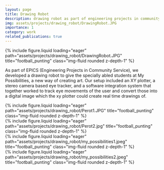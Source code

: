 ```yaml
---
layout: page
title: Drawing Robot
description: drawing robot as part of engineering projects in community service.
img: assets/projects/drawing_robot/DrawingRobot.JPG
importance: 1
category: work
related_publications: true
---
```


<div class="row">
    <div class="col-sm mt-3 mt-md-0">
        {% include figure.liquid loading="eager" path="assets/projects/drawing_robot/DrawingRobot.JPG" title="football_punting" class="img-fluid rounded z-depth-1" %}
    </div>
</div>

As part of EPICS (Engineering Projects in Community Service), we developed a drawing robot to give the specially abled students at My Possibilities, a new way of creating art.
Our setup included an XY plotter, a stereo camera based eye tracker, and a software integration system that together worked to track eye movements of the user and convert those into a digital image which the xy plotter could create real time drawings of.

<div class="row">
    <div class="col-sm mt-3 mt-md-0">
        {% include figure.liquid loading="eager" path="assets/projects/drawing_robot/Perot1.JPG" title="football_punting" class="img-fluid rounded z-depth-1" %}
    </div>
    <div class="col-sm mt-3 mt-md-0">
        {% include figure.liquid loading="eager" path="assets/projects/drawing_robot/Perot2.jpg" title="football_punting" class="img-fluid rounded z-depth-1" %}
    </div>
</div>

<div class="row">
    <div class="col-sm mt-3 mt-md-0">
        {% include figure.liquid loading="eager" path="assets/projects/drawing_robot/my_possibilities1.jpeg" title="football_punting" class="img-fluid rounded z-depth-1" %}
    </div>
</div>

<div class="row">
    <div class="col-sm mt-3 mt-md-0">
        {% include figure.liquid loading="eager" path="assets/projects/drawing_robot/my_possibilities2.jpeg" title="football_punting" class="img-fluid rounded z-depth-1" %}
    </div>
</div>

<!-- Google tag (gtag.js) -->
<script async src="https://www.googletagmanager.com/gtag/js?id=G-V1HSZE1Y7M"></script>
<script>
  window.dataLayer = window.dataLayer || [];
  function gtag(){dataLayer.push(arguments);}
  gtag('js', new Date());

  gtag('config', 'G-V1HSZE1Y7M');
</script>